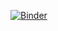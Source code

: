[![Binder](https://mybinder.org/badge_logo.svg)](https://mybinder.org/v2/gh/nkgarrity/Learning/main)
